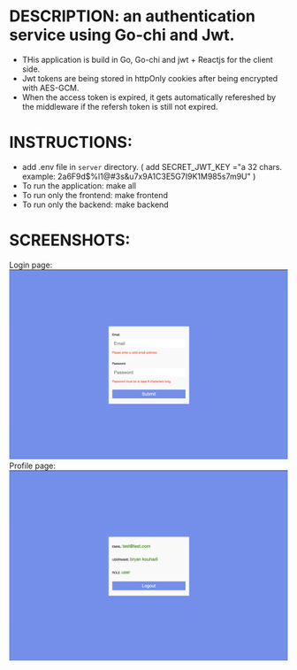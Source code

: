 # DESCRIPTION: an authentication service using Go-chi and Jwt.

- THis application is build in Go, Go-chi and jwt + Reactjs for the client side.
- Jwt tokens are being stored in httpOnly cookies after being encrypted with AES-GCM.
- When the access token is expired, it gets automatically refereshed by the middleware if the refersh token is still not expired.

# INSTRUCTIONS:

- add .env file in `server` directory. ( add SECRET_JWT_KEY ="a 32 chars. example: 2a6F9d$%l1@#3s&u7x9A1C3E5G7I9K1M985s7m9U" )
- To run the application: make all
- To run only the frontend: make frontend
- To run only the backend: make backend

# SCREENSHOTS:

Login page:
![Login page](./ui.png)
Profile page:
![Profile page](./ui-2.png)
